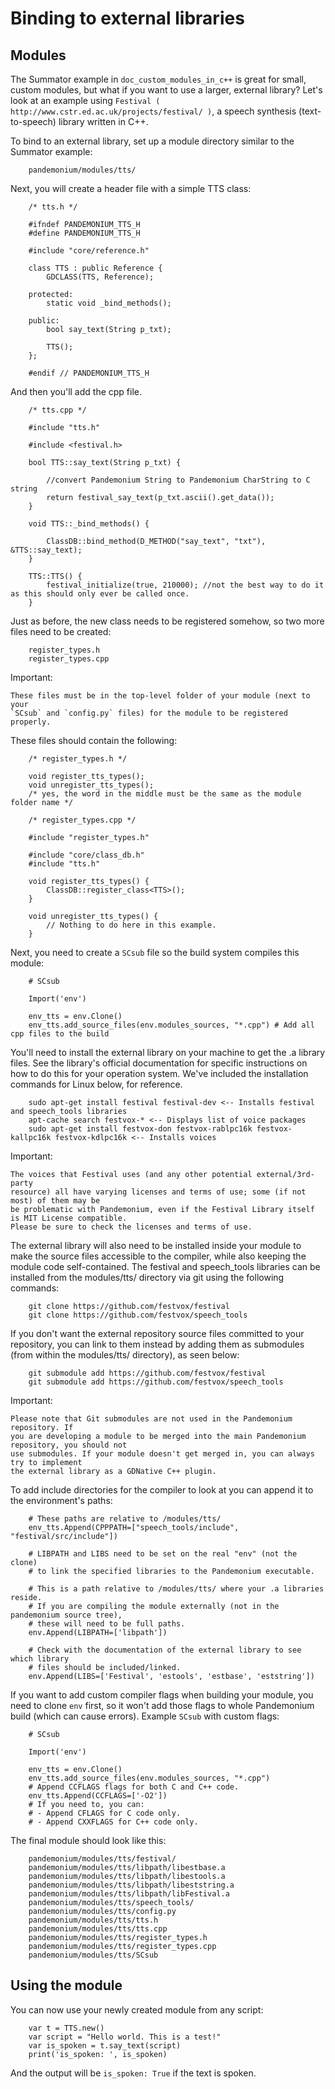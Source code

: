 

# Binding to external libraries

## Modules

The Summator example in `doc_custom_modules_in_c++` is great for small,
custom modules, but what if you want to use a larger, external library?
Let's look at an example using `Festival ( http://www.cstr.ed.ac.uk/projects/festival/ )`,
a speech synthesis (text-to-speech) library written in C++.

To bind to an external library, set up a module directory similar to the Summator example:

```
    pandemonium/modules/tts/
```

Next, you will create a header file with a simple TTS class:

```
    /* tts.h */

    #ifndef PANDEMONIUM_TTS_H
    #define PANDEMONIUM_TTS_H

    #include "core/reference.h"

    class TTS : public Reference {
        GDCLASS(TTS, Reference);

    protected:
        static void _bind_methods();

    public:
        bool say_text(String p_txt);

        TTS();
    };

    #endif // PANDEMONIUM_TTS_H
```

And then you'll add the cpp file.

```
    /* tts.cpp */

    #include "tts.h"

    #include <festival.h>

    bool TTS::say_text(String p_txt) {

        //convert Pandemonium String to Pandemonium CharString to C string
        return festival_say_text(p_txt.ascii().get_data());
    }

    void TTS::_bind_methods() {

        ClassDB::bind_method(D_METHOD("say_text", "txt"), &TTS::say_text);
    }

    TTS::TTS() {
        festival_initialize(true, 210000); //not the best way to do it as this should only ever be called once.
    }
```

Just as before, the new class needs to be registered somehow, so two more files
need to be created:

```
    register_types.h
    register_types.cpp
```

Important:

    These files must be in the top-level folder of your module (next to your
    `SCsub` and `config.py` files) for the module to be registered properly.

These files should contain the following:

```
    /* register_types.h */

    void register_tts_types();
    void unregister_tts_types();
    /* yes, the word in the middle must be the same as the module folder name */
```

```
    /* register_types.cpp */

    #include "register_types.h"

    #include "core/class_db.h"
    #include "tts.h"

    void register_tts_types() {
        ClassDB::register_class<TTS>();
    }

    void unregister_tts_types() {
        // Nothing to do here in this example.
    }
```

Next, you need to create a `SCsub` file so the build system compiles
this module:

```
    # SCsub

    Import('env')

    env_tts = env.Clone()
    env_tts.add_source_files(env.modules_sources, "*.cpp") # Add all cpp files to the build
```

You'll need to install the external library on your machine to get the .a library files. See the library's official
documentation for specific instructions on how to do this for your operation system. We've included the
installation commands for Linux below, for reference.

```
    sudo apt-get install festival festival-dev <-- Installs festival and speech_tools libraries
    apt-cache search festvox-* <-- Displays list of voice packages
    sudo apt-get install festvox-don festvox-rablpc16k festvox-kallpc16k festvox-kdlpc16k <-- Installs voices
```

Important:

    The voices that Festival uses (and any other potential external/3rd-party
    resource) all have varying licenses and terms of use; some (if not most) of them may be
    be problematic with Pandemonium, even if the Festival Library itself is MIT License compatible.
    Please be sure to check the licenses and terms of use.

The external library will also need to be installed inside your module to make the source
files accessible to the compiler, while also keeping the module code self-contained. The
festival and speech_tools libraries can be installed from the modules/tts/ directory via
git using the following commands:

```
    git clone https://github.com/festvox/festival
    git clone https://github.com/festvox/speech_tools
```

If you don't want the external repository source files committed to your repository, you
can link to them instead by adding them as submodules (from within the modules/tts/ directory), as seen below:

```
    git submodule add https://github.com/festvox/festival
    git submodule add https://github.com/festvox/speech_tools
```

Important:

    Please note that Git submodules are not used in the Pandemonium repository. If
    you are developing a module to be merged into the main Pandemonium repository, you should not
    use submodules. If your module doesn't get merged in, you can always try to implement
    the external library as a GDNative C++ plugin.

To add include directories for the compiler to look at you can append it to the
environment's paths:

```
    # These paths are relative to /modules/tts/
    env_tts.Append(CPPPATH=["speech_tools/include", "festival/src/include"])

    # LIBPATH and LIBS need to be set on the real "env" (not the clone)
    # to link the specified libraries to the Pandemonium executable.

    # This is a path relative to /modules/tts/ where your .a libraries reside.
    # If you are compiling the module externally (not in the pandemonium source tree),
    # these will need to be full paths.
    env.Append(LIBPATH=['libpath'])

    # Check with the documentation of the external library to see which library
    # files should be included/linked.
    env.Append(LIBS=['Festival', 'estools', 'estbase', 'eststring'])
```

If you want to add custom compiler flags when building your module, you need to clone
`env` first, so it won't add those flags to whole Pandemonium build (which can cause errors).
Example `SCsub` with custom flags:

```
    # SCsub

    Import('env')

    env_tts = env.Clone()
    env_tts.add_source_files(env.modules_sources, "*.cpp")
	# Append CCFLAGS flags for both C and C++ code.
    env_tts.Append(CCFLAGS=['-O2'])
    # If you need to, you can:
    # - Append CFLAGS for C code only.
    # - Append CXXFLAGS for C++ code only.
```

The final module should look like this:

```
    pandemonium/modules/tts/festival/
    pandemonium/modules/tts/libpath/libestbase.a
    pandemonium/modules/tts/libpath/libestools.a
    pandemonium/modules/tts/libpath/libeststring.a
    pandemonium/modules/tts/libpath/libFestival.a
    pandemonium/modules/tts/speech_tools/
    pandemonium/modules/tts/config.py
    pandemonium/modules/tts/tts.h
    pandemonium/modules/tts/tts.cpp
    pandemonium/modules/tts/register_types.h
    pandemonium/modules/tts/register_types.cpp
    pandemonium/modules/tts/SCsub
```

## Using the module

You can now use your newly created module from any script:

```
    var t = TTS.new()
    var script = "Hello world. This is a test!"
    var is_spoken = t.say_text(script)
    print('is_spoken: ', is_spoken)
```

And the output will be `is_spoken: True` if the text is spoken.

